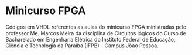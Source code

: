 # Minicurso FPGA

Códigos em VHDL referentes as aulas do minicurso FPGA ministradas pelo professor Me. Marcos Meira da disciplina de Circuitos lógicos do Curso de Bacharelado em Engenharia Elétrica do Instituto Federal de Educação, Ciência e Tecnologia da Paraíba (IFPB) - Campus Jõao Pessoa.
